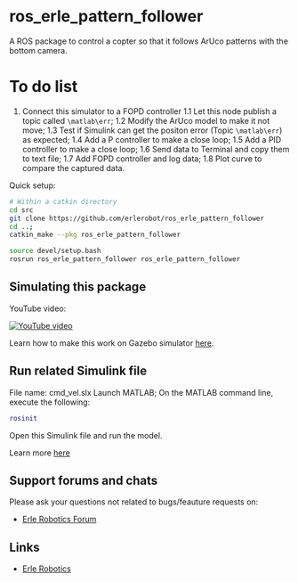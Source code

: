 # ros_erle_pattern_follower
A ROS package to control a copter so that it follows ArUco patterns with the bottom camera.

# To do list
1. Connect this simulator to a FOPD controller
1.1 Let this node publish a topic called `\matlab\err`;
1.2 Modify the ArUco model to make it not move;
1.3 Test if Simulink can get the positon error (Topic `\matlab\err`) as expected;
1.4 Add a P controller to make a close loop;
1.5 Add a PID controller to make a close loop;
1.6 Send data to Terminal and copy them to text file;
1.7 Add FOPD controller and log data;
1.8 Plot curve to compare the captured data.

Quick setup:
```bash
# Within a catkin directory
cd src
git clone https://github.com/erlerobot/ros_erle_pattern_follower
cd ..; 
catkin_make --pkg ros_erle_pattern_follower

source devel/setup.bash
rosrun ros_erle_pattern_follower ros_erle_pattern_follower
```

Simulating this package
------------------------
YouTube video:

[![YouTube video](http://img.youtube.com/vi/xNengdC0_8s/0.jpg)](http://www.youtube.com/watch?v=xNengdC0_8s)

Learn how to make this work on Gazebo simulator [here](http://docs.erlerobotics.com/simulation/vehicles/erle_copter/tutorial_5).

Run related Simulink file
---------------------
File name: cmd_vel.slx
Launch MATLAB;
On the MATLAB command line, execute the following:
```matlab
rosinit
```
Open this Simulink file and run the model.

Learn more [here](https://www.mathworks.com/help/robotics/examples/get-started-with-ros-in-simulink.html)

Support forums and chats
------------------------

Please ask your questions not related to bugs/feauture requests on:
- [Erle Robotics Forum](http://forum.erlerobotics.com/)


Links
-----

  - [Erle Robotics](www.erlerobotics.com)

